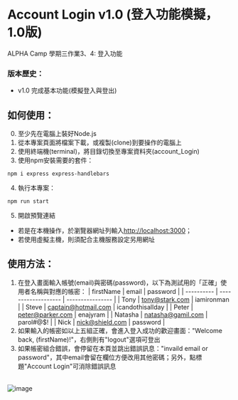# Account Login v1.0 (登入功能模擬，1.0版)

ALPHA Camp 學期三作業3、4: 登入功能

### 版本歷史：
- v1.0 完成基本功能(模擬登入與登出)

## 如何使用：
0. 至少先在電腦上裝好Node.js
1. 從本專案頁面將檔案下載，或複製(clone)到要操作的電腦上
2. 使用終端機(terminal)，將目錄切換至專案資料夾(account_Login)
3. 使用npm安裝需要的套件：
```
npm i express express-handlebars
```
4. 執行本專案：
```
npm run start
```
5. 開啟預覽連結
- 若是在本機操作，於瀏覽器網址列輸入[http://localhost:3000](http://localhost:3000)；
- 若使用虛擬主機，則須配合主機服務設定另用網址

## 使用方法：
1. 在登入畫面輸入帳號(email)與密碼(password)，以下為測試用的「正確」使用者名稱與對應的帳密：
| firstName  | email               | password         |
| ---------- | ------------------- | ---------------- |
| Tony       | tony@stark.com      | iamironman       |
| Steve      | captain@hotmail.com | icandothisallday |
| Peter      | peter@parker.com    | enajyram         |
| Natasha    | natasha@gamil.com   | parol#@$!        |
| Nick       | nick@shield.com     | password         |
2. 如果輸入的帳密如以上五組正確，會進入登入成功的歡迎畫面："Welcome back, (firstName)!"，右側則有"logout"選項可登出
3. 如果帳密組合錯誤，會停留在本頁並跳出錯誤訊息："invaild email or password"，其中email會留在欄位方便改用其他密碼；另外，點標題"Account Login"可消除錯誤訊息
######

![image](https://assets-lighthouse.s3.amazonaws.com/uploads/answer/cover/107006/account_login.png)


